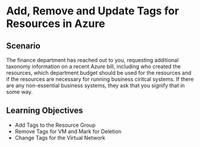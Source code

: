 # Add, Remove and Update Tags for Resources in Azure

## Scenario
The finance department has reached out to you, requesting additional taxonomy information on a recent Azure bill, including who created the resources, which department budget should be used for the resources and if the resources are necessary for running business ciritcal systems. If there are any non-essential business systems, they ask that you signify that in some way.

## Learning Objectives

* Add Tags to the Resource Group
* Remove Tags for VM and Mark for Deletion
* Change Tags for the Virtual Network

